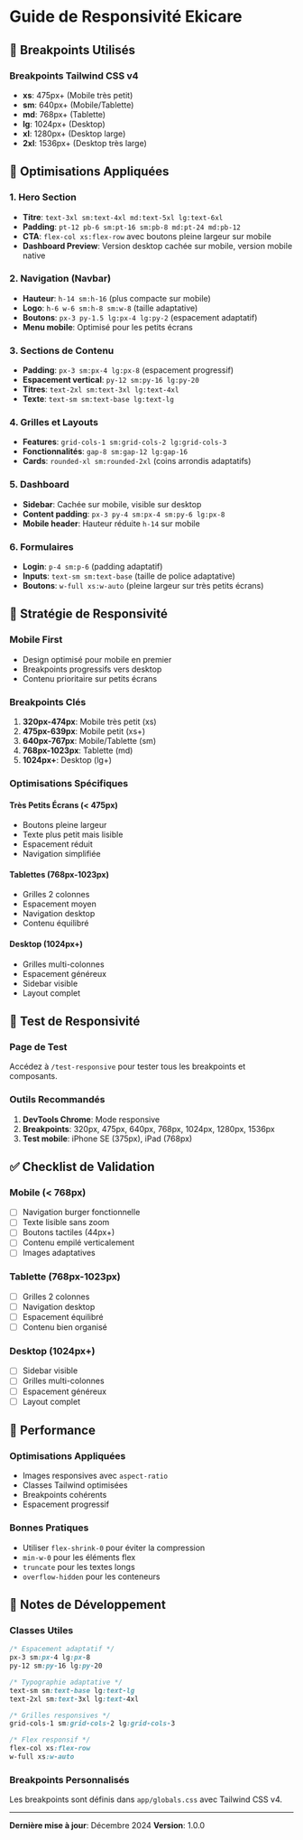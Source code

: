 # Guide de Responsivité Ekicare

## 📱 Breakpoints Utilisés

### Breakpoints Tailwind CSS v4
- **xs**: 475px+ (Mobile très petit)
- **sm**: 640px+ (Mobile/Tablette)
- **md**: 768px+ (Tablette)
- **lg**: 1024px+ (Desktop)
- **xl**: 1280px+ (Desktop large)
- **2xl**: 1536px+ (Desktop très large)

## 🎯 Optimisations Appliquées

### 1. Hero Section
- **Titre**: `text-3xl sm:text-4xl md:text-5xl lg:text-6xl`
- **Padding**: `pt-12 pb-6 sm:pt-16 sm:pb-8 md:pt-24 md:pb-12`
- **CTA**: `flex-col xs:flex-row` avec boutons pleine largeur sur mobile
- **Dashboard Preview**: Version desktop cachée sur mobile, version mobile native

### 2. Navigation (Navbar)
- **Hauteur**: `h-14 sm:h-16` (plus compacte sur mobile)
- **Logo**: `h-6 w-6 sm:h-8 sm:w-8` (taille adaptative)
- **Boutons**: `px-3 py-1.5 lg:px-4 lg:py-2` (espacement adaptatif)
- **Menu mobile**: Optimisé pour les petits écrans

### 3. Sections de Contenu
- **Padding**: `px-3 sm:px-4 lg:px-8` (espacement progressif)
- **Espacement vertical**: `py-12 sm:py-16 lg:py-20`
- **Titres**: `text-2xl sm:text-3xl lg:text-4xl`
- **Texte**: `text-sm sm:text-base lg:text-lg`

### 4. Grilles et Layouts
- **Features**: `grid-cols-1 sm:grid-cols-2 lg:grid-cols-3`
- **Fonctionnalités**: `gap-8 sm:gap-12 lg:gap-16`
- **Cards**: `rounded-xl sm:rounded-2xl` (coins arrondis adaptatifs)

### 5. Dashboard
- **Sidebar**: Cachée sur mobile, visible sur desktop
- **Content padding**: `px-3 py-4 sm:px-4 sm:py-6 lg:px-8`
- **Mobile header**: Hauteur réduite `h-14` sur mobile

### 6. Formulaires
- **Login**: `p-4 sm:p-6` (padding adaptatif)
- **Inputs**: `text-sm sm:text-base` (taille de police adaptative)
- **Boutons**: `w-full xs:w-auto` (pleine largeur sur très petits écrans)

## 📐 Stratégie de Responsivité

### Mobile First
- Design optimisé pour mobile en premier
- Breakpoints progressifs vers desktop
- Contenu prioritaire sur petits écrans

### Breakpoints Clés
1. **320px-474px**: Mobile très petit (xs)
2. **475px-639px**: Mobile petit (xs+)
3. **640px-767px**: Mobile/Tablette (sm)
4. **768px-1023px**: Tablette (md)
5. **1024px+**: Desktop (lg+)

### Optimisations Spécifiques

#### Très Petits Écrans (< 475px)
- Boutons pleine largeur
- Texte plus petit mais lisible
- Espacement réduit
- Navigation simplifiée

#### Tablettes (768px-1023px)
- Grilles 2 colonnes
- Espacement moyen
- Navigation desktop
- Contenu équilibré

#### Desktop (1024px+)
- Grilles multi-colonnes
- Espacement généreux
- Sidebar visible
- Layout complet

## 🧪 Test de Responsivité

### Page de Test
Accédez à `/test-responsive` pour tester tous les breakpoints et composants.

### Outils Recommandés
1. **DevTools Chrome**: Mode responsive
2. **Breakpoints**: 320px, 475px, 640px, 768px, 1024px, 1280px, 1536px
3. **Test mobile**: iPhone SE (375px), iPad (768px)

## ✅ Checklist de Validation

### Mobile (< 768px)
- [ ] Navigation burger fonctionnelle
- [ ] Texte lisible sans zoom
- [ ] Boutons tactiles (44px+)
- [ ] Contenu empilé verticalement
- [ ] Images adaptatives

### Tablette (768px-1023px)
- [ ] Grilles 2 colonnes
- [ ] Navigation desktop
- [ ] Espacement équilibré
- [ ] Contenu bien organisé

### Desktop (1024px+)
- [ ] Sidebar visible
- [ ] Grilles multi-colonnes
- [ ] Espacement généreux
- [ ] Layout complet

## 🚀 Performance

### Optimisations Appliquées
- Images responsives avec `aspect-ratio`
- Classes Tailwind optimisées
- Breakpoints cohérents
- Espacement progressif

### Bonnes Pratiques
- Utiliser `flex-shrink-0` pour éviter la compression
- `min-w-0` pour les éléments flex
- `truncate` pour les textes longs
- `overflow-hidden` pour les conteneurs

## 📝 Notes de Développement

### Classes Utiles
```css
/* Espacement adaptatif */
px-3 sm:px-4 lg:px-8
py-12 sm:py-16 lg:py-20

/* Typographie adaptative */
text-sm sm:text-base lg:text-lg
text-2xl sm:text-3xl lg:text-4xl

/* Grilles responsives */
grid-cols-1 sm:grid-cols-2 lg:grid-cols-3

/* Flex responsif */
flex-col xs:flex-row
w-full xs:w-auto
```

### Breakpoints Personnalisés
Les breakpoints sont définis dans `app/globals.css` avec Tailwind CSS v4.

---

**Dernière mise à jour**: Décembre 2024
**Version**: 1.0.0
